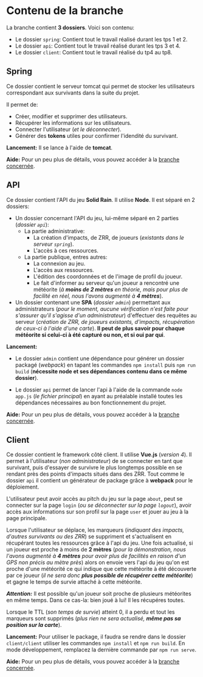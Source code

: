 # Contenu de la branche

La branche contient **3 dossiers**. Voici son contenu:
- Le dossier `spring`: Contient tout le travail réalisé durant les tps 1 et 2.
- Le dossier `api`: Contient tout le travail réalisé durant les tps 3 et 4.
- Le dossier `client`: Contient tout le travail réalisé du tp4 au tp8.

## Spring

Ce dossier contient le serveur tomcat qui permet de stocker les utilisateurs correspondant aux survivants dans la suite du projet.

Il permet de:
- Créer, modifier et supprimer des utilisateurs.
- Récupérer les informations sur les utilisateurs.
- Connecter l'utilisateur (_et le déconnecter_).
- Générer des **tokens** utiles pour confirmer l'idendité du survivant.

**Lancement:** Il se lance à l'aide de **tomcat**.

**Aide:** Pour un peu plus de détails, vous pouvez accéder à la [branche concernée](https://forge.univ-lyon1.fr/p1709456/mif13-tps/-/tree/tp1/tp2).

## API

Ce dossier contient l'API du jeu **Solid Rain**. Il utilise **Node**. Il est séparé en 2 dossiers:
- Un dossier concernant l'API du jeu, lui-même séparé en 2 parties (_dossier `api`_):
    - La partie administrative:
        - La création d'impacts, de ZRR, de joueurs (_existants dans le serveur `spring`_).
        - L'accès à ces ressources.
    - La partie publique, entres autres:
        - La connexion au jeu.
        - L'accès aux ressources.
        - L'édition des coordonnées et de l'image de profil du joueur.
        - Le fait d'informer au serveur qu'un joueur a rencontré une météorite (_à **moins de 2 mètres** en théorie, mais pour plus de facilité en réel, nous l'avons augmenté à **4 mètres**_).
- Un dossier contenant une **SPA** (_dossier `admin`_) permettant aux administrateurs (_pour le moment, aucune vérification n'est faite pour s'assurer qu'il s'agisse d'un administrateur_) d'effectuer des requêtes au serveur (_création de ZRR, de joueurs existants, d'impacts, récupération de ceux-ci à l'aide d'une carte_). **Il peut de plus savoir pour chaque météorite si celui-ci à été capturé ou non, et si oui par qui**.

**Lancement:**
- Le dossier `admin` contient une dépendance pour générer un dossier packagé (_webpack_) en tapant les commandes `npm install` puis `npm run build` (__nécessite **node** et ses dépendances contenu dans ce même dossier__).

- Le dossier `api` permet de lancer l'api à l'aide de la commande `node app.js` (_le fichier principal_) en ayant au préalable installé toutes les dépendances nécessaires au bon fonctionnement du projet.

**Aide:** Pour un peu plus de détails, vous pouvez accéder à la [branche concernée](https://forge.univ-lyon1.fr/p1709456/mif13-tps/-/tree/tp3).

## Client

Ce dossier contient le framework côté client. Il utilise **Vue.js** (_version 4_). Il permet à l'utilisateur (_non administrateur_) de se connecter en tant que survivant, puis d'essayer de survivre le plus longtemps possible en se rendant près des points d'impacts situés dans des ZRR. Tout comme le dossier `api` il contient un générateur de package grâce à **webpack** pour le déploiement.

L'utilisateur peut avoir accès au pitch du jeu sur la page `about`, peut se connecter sur la page `login` (_ou se déconnecter sur la page `logout`_), avoir accès aux informations sur son profil sur la page `user` et jouer au jeu à la page principale.

Lorsque l'utilisateur se déplace, les marqueurs (_indiquant des impacts, d'autres survivants ou des ZRR_) se suppriment et s'actualisent en récupérant toutes les ressources grâce à l'api du jeu. Une fois actualisé, si un joueur est proche à moins de **2 mètres** (_pour la démonstration, nous l'avons augmenté à **4 mètres** pour avoir plus de facilités en raison d'un GPS non précis au mètre près_) alors on envoie vers l'api du jeu qu'on est proche d'une météorité ce qui indique que cette météorite à été découverte par ce joueur (_il ne sera donc **plus possible de récupérer cette météorite**_) et gagne le temps de survie attaché à cette météorite.

**_Attention:_** Il est possible qu'un joueur soit proche de plusieurs météorites en même temps. Dans ce cas-la: bien joué à lui! Il les récupéres toutes.

Lorsque le TTL (_son temps de survie_) atteint 0, il a perdu et tout les marqueurs sont supprimés (_plus rien ne sera actualisé, **même pas sa position sur la carte**_).

**Lancement:** Pour utiliser le package, il faudra se rendre dans le dossier `client/client` utiliser les commandes `npm install` et `npm run build`. En mode développement, remplacez la dernière commande par `npm run serve`.

**Aide:** Pour un peu plus de détails, vous pouvez accéder à la [branche concernée](https://forge.univ-lyon1.fr/p1709456/mif13-tps/-/tree/tp7).